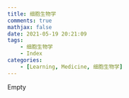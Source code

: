 ```yaml
---
title: 细胞生物学
comments: true
mathjax: false
date: 2021-05-19 20:21:09
tags:
    - 细胞生物学
    - Index
categories:
    - [Learning, Medicine, 细胞生物学]
---
```


<p class="center">Empty</p>

<!-- more -->
